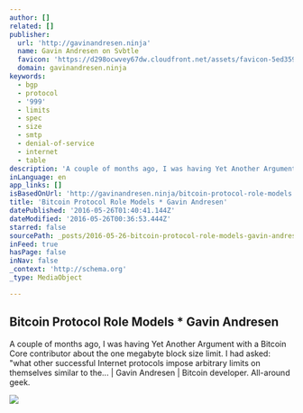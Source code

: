 ```yaml
---
author: []
related: []
publisher:
  url: 'http://gavinandresen.ninja'
  name: Gavin Andresen on Svbtle
  favicon: 'https://d298ocwvey67dw.cloudfront.net/assets/favicon-5ed3591b57f6a4f0d5cb82c6680b33bb1058fe757c71ccb094952824e7e00b17.ico'
  domain: gavinandresen.ninja
keywords:
  - bgp
  - protocol
  - '999'
  - limits
  - spec
  - size
  - smtp
  - denial-of-service
  - internet
  - table
description: 'A couple of months ago, I was having Yet Another Argument with a Bitcoin Core contributor about the one megabyte block size limit. I had asked: "what other successful Internet protocols impose arbitrary limits on themselves similar to the... | Gavin Andresen | Bitcoin developer. All-around geek.'
inLanguage: en
app_links: []
isBasedOnUrl: 'http://gavinandresen.ninja/bitcoin-protocol-role-models'
title: 'Bitcoin Protocol Role Models * Gavin Andresen'
datePublished: '2016-05-26T01:40:41.144Z'
dateModified: '2016-05-26T00:36:53.444Z'
starred: false
sourcePath: _posts/2016-05-26-bitcoin-protocol-role-models-gavin-andresen.md
inFeed: true
hasPage: false
inNav: false
_context: 'http://schema.org'
_type: MediaObject

---
```

<article style=""><h1>Bitcoin Protocol Role Models * Gavin Andresen</h1><p>A couple of months ago, I was having Yet Another Argument with a Bitcoin Core contributor about the one megabyte block size limit. I had asked: "what other successful Internet protocols impose arbitrary limits on themselves similar to the... | Gavin Andresen | Bitcoin developer. All-around geek.</p><img src="https://d27kszptu8mqwl.cloudfront.net/lwXeiFp798zIO150C8s9XxiWCjbS4_large.jpg" /></article>